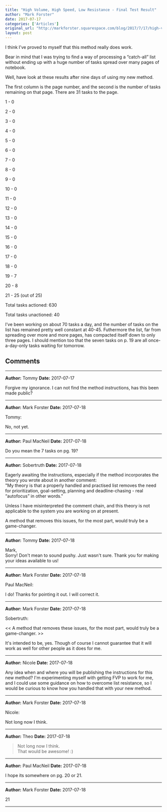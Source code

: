 ```yaml
---
title: "High Volume, High Speed, Low Resistance - Final Test Result"
author: "Mark Forster"
date: 2017-07-17
categories: ['Articles']
original_url: "http://markforster.squarespace.com/blog/2017/7/17/high-volume-high-speed-low-resistance-final-test-result.html"
layout: post
---
```


I think I’ve proved to myself that this method really does work.

Bear in mind that I was trying to find a way of processing a “catch-all” list without ending up with a huge number of tasks spread over many pages of notebook.

Well, have look at these results after nine days of using my new method.

The first column is the page number, and the second is the number of tasks remaining on that page. There are 31 tasks to the page.

1 - 0

2 - 0

3 - 0

4 - 0

5 - 0

6 - 0

7 - 0

8 - 0

9 - 0

10 - 0

11 - 0

12 - 0

13 - 0

14 - 0

15 - 0

16 - 0

17 - 0

18 - 0

19 - 7

20 - 8

21 - 25 (out of 25)

Total tasks actioned: 630

Total tasks unactioned: 40

I’ve been working on about 70 tasks a day, and the number of tasks on the list has remained pretty well constant at 40-45. Futhermore the list, far from spreading over more and more pages, has compacted itself down to only three pages. I should mention too that the seven tasks on p. 19 are all once-a-day-only tasks waiting for tomorrow.


## Comments

---

**Author:** Tommy
**Date:** 2017-07-17

Forgive my ignorance. I can not find the method instructions, has this been made public?

---

**Author:** Mark Forster
**Date:** 2017-07-18

Tommy:  
  
No, not yet.

---

**Author:** Paul MacNeil
**Date:** 2017-07-18

Do you mean the 7 tasks on pg. 19?

---

**Author:** Sobertruth
**Date:** 2017-07-18

Eagerly awaiting the instructions, especially if the method incorporates the theory you wrote about in another comment:  
"My theory is that a properly handled and practised list removes the need for prioritization, goal-setting, planning and deadline-chasing - real “autofocus” in other words."  
  
Unless I have misinterpreted the comment chain, and this theory is not applicable to the system you are working on at present.  
  
A method that removes this issues, for the most part, would truly be a game-changer.

---

**Author:** Tommy
**Date:** 2017-07-18

Mark,  
Sorry! Don't mean to sound pushy. Just wasn't sure. Thank you for making your ideas available to us!

---

**Author:** Mark Forster
**Date:** 2017-07-18

Paul MacNeil:  
  
I do! Thanks for pointing it out. I will correct it.

---

**Author:** Mark Forster
**Date:** 2017-07-18

Sobertruth:  
  
<< A method that removes these issues, for the most part, would truly be a game-changer. >>  
  
It's intended to be, yes. Though of course I cannot guarantee that it will work as well for other people as it does for me.

---

**Author:** Nicole
**Date:** 2017-07-18

Any idea when and where you will be publishing the instructions for this new method? I'm experimenting myself with getting FVP to work for me, and I could use some guidance on how to overcome list resistance, so I would be curious to know how you handled that with your new method.

---

**Author:** Mark Forster
**Date:** 2017-07-18

Nicole:  
  
Not long now I think.

---

**Author:** Theo
**Date:** 2017-07-18

> Not long now I think.  
That would be awesome! :)

---

**Author:** Paul MacNeil
**Date:** 2017-07-18

I hope its somewhere on pg. 20 or 21.

---

**Author:** Mark Forster
**Date:** 2017-07-18

21

---
